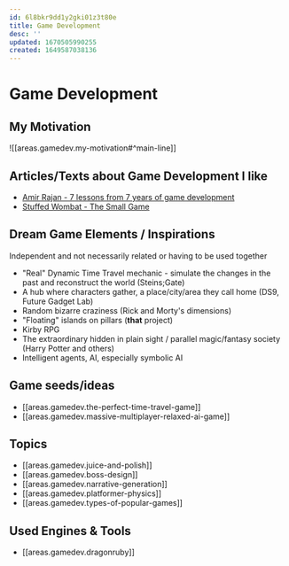 ```yaml
---
id: 6l8bkr9dd1y2gki01z3t80e
title: Game Development
desc: ''
updated: 1670505990255
created: 1649587038136
---
```


# Game Development

## My Motivation
![[areas.gamedev.my-motivation#^main-line]]

## Articles/Texts about Game Development I like
- [Amir Rajan - 7 lessons from 7 years of game development](https://www.producthunt.com/stories/7-lessons-from-7-years-of-game-development)
- [Stuffed Wombat - The Small Game](http://stuffedwomb.at/the_small_game)

## Dream Game Elements / Inspirations

Independent and not necessarily related or having to be used together

- "Real" Dynamic Time Travel mechanic - simulate the changes in the past and reconstruct the world (Steins;Gate)
- A hub where characters gather, a place/city/area they call home (DS9, Future Gadget Lab)
- Random bizarre craziness (Rick and Morty's dimensions)
- "Floating" islands on pillars (**that** project)
- Kirby RPG
- The extraordinary hidden in plain sight / parallel magic/fantasy society (Harry Potter and others)
- Intelligent agents, AI, especially symbolic AI

## Game seeds/ideas

- [[areas.gamedev.the-perfect-time-travel-game]]
- [[areas.gamedev.massive-multiplayer-relaxed-ai-game]]

## Topics
- [[areas.gamedev.juice-and-polish]]
- [[areas.gamedev.boss-design]]
- [[areas.gamedev.narrative-generation]]
- [[areas.gamedev.platformer-physics]]
- [[areas.gamedev.types-of-popular-games]]

## Used Engines & Tools
- [[areas.gamedev.dragonruby]]
